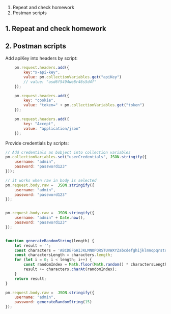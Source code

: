 1. Repeat and check homework
2. Postman scripts


## 1. Repeat and check homework


## 2. Postman scripts

Add apiKey into headers by script:
```javascript
    pm.request.headers.add({
        key:"x-api-key",
        value: pm.collectionVariables.get("apiKey")
        // value: "asd6f5494we8r46s5d4f"
    });

    pm.request.headers.add({
        key: "cookie",
        value: "token=" + pm.collectionVariables.get("token")
    });

    pm.request.headers.add({
        key: "Accept",
        value: "application/json"
    });

```

Provide credentials by scripts:
```javascript
// Add credentials as bobject into collection variables
pm.collectionVariables.set("userCredentials", JSON.stringify({
    username: "admin",
    password: "password123"
}));

// it works when raw in body is selected
pm.request.body.raw =  JSON.stringify({
    username: "admin",
    password: "password123"
});
```

```javascript

pm.request.body.raw =  JSON.stringify({
    username: "admin" + Date.now(),
    password: "password123"
});


function generateRandomString(length) {
    let result = '';
    const characters = 'ABCDEFGHIJKLMNOPQRSTUVWXYZabcdefghijklmnopqrstuvwxyz0123456789';
    const charactersLength = characters.length;
    for (let i = 0; i < length; i++) {
        const randomIndex = Math.floor(Math.random() * charactersLength);
        result += characters.charAt(randomIndex);
    }
    return result;
}

pm.request.body.raw =  JSON.stringify({
    username: "admin",
    password: generateRandomString(15)
});
```

```javascript
```
